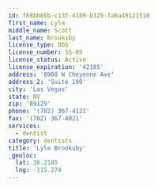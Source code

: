 ```yaml
---
id: f88bb85b-c13f-4189-b325-fa6a49121510
first_name: Lyle
middle_name: Scott
last_name: Brooksby
license_type: DDS
license_number: S5-09
license_status: Active
license_expiration: '42185'
address: '8960 W Cheyenne Ave'
address_2: 'Suite 190'
city: 'Las Vegas'
state: NV
zip: '89129'
phone: '(702) 367-4121'
fax: '(702) 367-4021'
services:
  - dentist
category: dentists
title: 'Lyle Brooksby'
_geoloc:
  lat: 36.2185
  lng: -115.274
---
```

